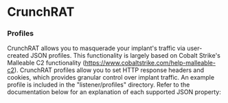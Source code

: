 # CrunchRAT

### Profiles
CrunchRAT allows you to masquerade your implant's traffic via user-created JSON profiles. This functionality is largely based on Cobalt Strike's Malleable C2 functionality (https://www.cobaltstrike.com/help-malleable-c2). CrunchRAT profiles allow you to set HTTP response headers and cookies, which provides granular control over implant traffic. An example profile is included in the "listener/profiles" directory. Refer to the documentation below for an explanation of each supported JSON property:
